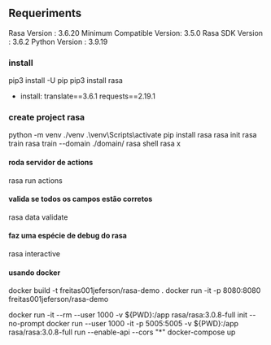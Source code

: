 ## Requeriments
Rasa Version      :         3.6.20
Minimum Compatible Version: 3.5.0
Rasa SDK Version  :         3.6.2
Python Version    :         3.9.19

### install

pip3 install -U pip
pip3 install rasa
 - install:
    translate==3.6.1
       requests==2.19.1

### create project rasa

python -m venv ./venv
.\venv\Scripts\activate
pip install rasa
rasa init
rasa train
rasa train --domain ./domain/
rasa shell
rasa x

#### roda servidor de actions

rasa run actions

#### valida se todos os campos estão corretos

rasa data validate

#### faz uma espécie de debug do rasa

rasa interactive

#### usando docker

docker build -t freitas001jeferson/rasa-demo .
docker run -it -p 8080:8080 freitas001jeferson/rasa-demo

<!-- ------------- -->

docker run -it --rm --user 1000 -v ${PWD}:/app rasa/rasa:3.0.8-full init --no-prompt
docker run --user 1000 -it -p 5005:5005 -v ${PWD}:/app rasa/rasa:3.0.8-full run --enable-api --cors "*"
docker-compose up